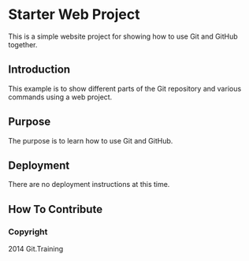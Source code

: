 # Starter Web Project

This is a simple website project for showing how to use Git and GitHub together.

## Introduction 

This example is to show different parts of the Git repository and various commands using a web project. 

## Purpose

The purpose is to learn how to use Git and GitHub.

## Deployment

There are no deployment instructions at this time.

## How To Contribute

### Copyright

2014 Git.Training

